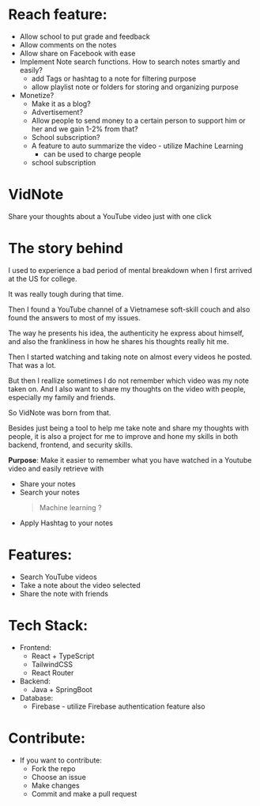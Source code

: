 # Reach feature:

- Allow school to put grade and feedback
- Allow comments on the notes
- Allow share on Facebook with ease
- Implement Note search functions. How to search notes smartly and easily?
  - add Tags or hashtag to a note for filtering purpose
  - allow playlist note or folders for storing and organizing purpose
- Monetize?
  - Make it as a blog?
  - Advertisement?
  - Allow people to send money to a certain person to support him or her and we gain 1-2% from that?
  - School subscription?
  - A feature to auto summarize the video - utilize Machine Learning
    - can be used to charge people
  - school subscription

# VidNote

Share your thoughts about a YouTube video just with one click

# The story behind

I used to experience a bad period of mental breakdown when I first arrived at the US for college.

It was really tough during that time.

Then I found a YouTube channel of a Vietnamese soft-skill couch and also found the answers to most of my issues.

The way he presents his idea, the authenticity he express about himself, and also the frankliness in how he shares his thoughts really hit me.

Then I started watching and taking note on almost every videos he posted. That was a lot.

But then I reallize sometimes I do not remember which video was my note taken on. And I also want to share my thoughts on the video with people, especially my family and friends.

So VidNote was born from that.

Besides just being a tool to help me take note and share my thoughts with people, it is also a project for me to improve and hone my skills in both backend, frontend, and security skills.

**Purpose**: Make it easier to remember what you have watched in a Youtube video and easily retrieve with

- Share your notes
- Search your notes
  > Machine learning ?
- Apply Hashtag to your notes

# Features:

- Search YouTube videos
- Take a note about the video selected
- Share the note with friends

# Tech Stack:

- Frontend:
  - React + TypeScript
  - TailwindCSS
  - React Router
- Backend:
  - Java + SpringBoot
- Database:
  - Firebase - utilize Firebase authentication feature also

# Contribute:

- If you want to contribute:
  - Fork the repo
  - Choose an issue
  - Make changes
  - Commit and make a pull request
